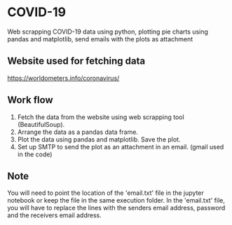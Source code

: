 # COVID-19
Web scrapping COVID-19 data using python, plotting pie charts using pandas and matplotlib, send emails with the plots as attachment

## Website used for fetching data
https://worldometers.info/coronavirus/

## Work flow
1. Fetch the data from the website using web scrapping tool (BeautifulSoup).
2. Arrange the data as a pandas data frame.
3. Plot the data using pandas and matplotlib. Save the plot.
4. Set up SMTP to send the plot as an attachment in an email. (gmail used in the code)

## Note
You will need to point the location of the 'email.txt' file in the jupyter notebook or keep the file in the same execution folder. In the 'email.txt' file, you will have to replace the lines with the senders email address, password and the receivers email address.
